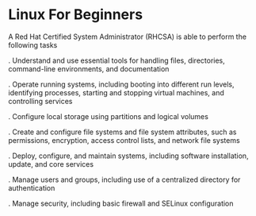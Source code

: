 # Linux For Beginners

A Red Hat Certified System Administrator (RHCSA) is able to perform the following tasks

. Understand and use essential tools for handling files, directories, command-line environments, and documentation

. Operate running systems, including booting into different run levels, identifying processes, starting and stopping virtual machines, and controlling services

. Configure local storage using partitions and logical volumes

. Create and configure file systems and file system attributes, such as permissions, encryption, access control lists, and network file systems

. Deploy, configure, and maintain systems, including software installation, update, and core services

. Manage users and groups, including use of a centralized directory for authentication

. Manage security, including basic firewall and SELinux configuration
